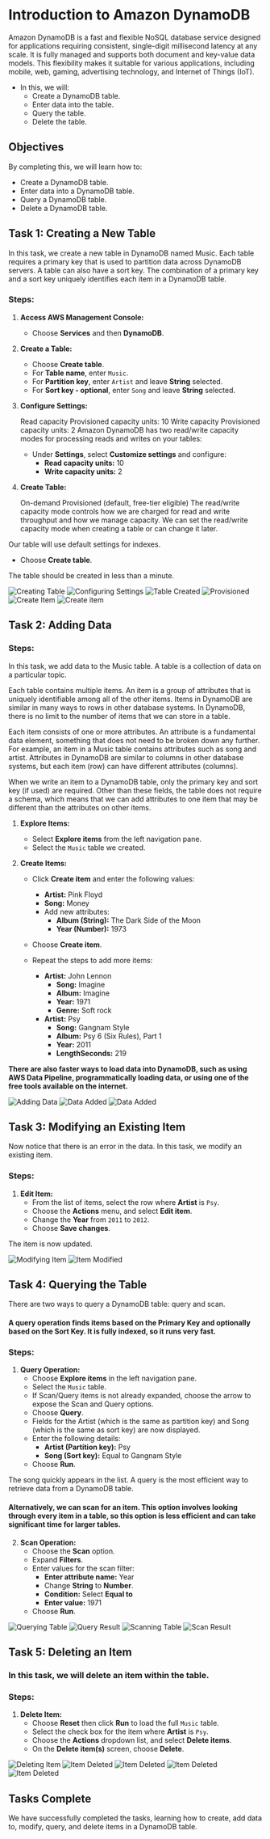 # Introduction to Amazon DynamoDB

Amazon DynamoDB is a fast and flexible NoSQL database service designed for applications requiring consistent, single-digit millisecond latency at any scale. It is fully managed and supports both document and key-value data models. This flexibility makes it suitable for various applications, including mobile, web, gaming, advertising technology, and Internet of Things (IoT).

- In this, we will:
   - Create a DynamoDB table.
   - Enter data into the table.
   - Query the table.
   - Delete the table.

## Objectives
By completing this, we will learn how to:
- Create a DynamoDB table.
- Enter data into a DynamoDB table.    
- Query a DynamoDB table.
- Delete a DynamoDB table.

## Task 1: Creating a New Table

In this task, we create a new table in DynamoDB named Music. Each table requires a primary key that is used to partition data across DynamoDB servers. A table can also have a sort key. The combination of a primary key and a sort key uniquely identifies each item in a DynamoDB table.

### Steps:
1. **Access AWS Management Console:**
   - Choose **Services** and then **DynamoDB**.

2. **Create a Table:**
   - Choose **Create table**.
   - For **Table name**, enter `Music`.
   - For **Partition key**, enter `Artist` and leave **String** selected.
   - For **Sort key - optional**, enter `Song` and leave **String** selected.

3. **Configure Settings:**

   Read capacity Provisioned capacity units: 10 Write capacity Provisioned capacity units: 2 Amazon DynamoDB has two read/write capacity modes for processing reads and writes on your tables:
   - Under **Settings**, select **Customize settings** and configure:
     - **Read capacity units:** 10
     - **Write capacity units:** 2

4. **Create Table:**

   On-demand Provisioned (default, free-tier eligible) The read/write capacity mode controls how we are charged for read and write throughput and how we manage capacity. We can set the read/write capacity mode when creating a table or can change it later.

Our table will use default settings for indexes.
   - Choose **Create table**.

The table should be created in less than a minute.

![Creating Table](https://user-images.githubusercontent.com/89054489/232297143-c625b91d-c322-4d5a-83a9-9612d0b61afc.png)
![Configuring Settings](https://user-images.githubusercontent.com/89054489/232297355-19efb2d0-aee6-4311-8084-23f2889b5f17.png)
![Table Created](https://user-images.githubusercontent.com/89054489/232298001-d3585c24-ed57-4541-acfb-318e8408a5d5.png)
![Provisioned](https://user-images.githubusercontent.com/89054489/232298229-a5e7d060-f533-4078-b3e2-c88a483e2a67.png)
![Create Item](https://user-images.githubusercontent.com/89054489/232299231-b02bc1c2-05f8-464f-bcc4-d6f603636d93.png)
![Create item](https://user-images.githubusercontent.com/89054489/232299158-ccdf4f03-a52a-4c34-ae9f-c3027cedfdc9.png)

## Task 2: Adding Data

### Steps:
In this task, we add data to the Music table. A table is a collection of data on a particular topic.

Each table contains multiple items. An item is a group of attributes that is uniquely identifiable among all of the other items. Items in DynamoDB are similar in many ways to rows in other database systems. In DynamoDB, there is no limit to the number of items that we can store in a table.

Each item consists of one or more attributes. An attribute is a fundamental data element, something that does not need to be broken down any further. For example, an item in a Music table contains attributes such as song and artist. Attributes in DynamoDB are similar to columns in other database systems, but each item (row) can have different attributes (columns).

When we write an item to a DynamoDB table, only the primary key and sort key (if used) are required. Other than these fields, the table does not require a schema, which means that we can add attributes to one item that may be different than the attributes on other items.

1. **Explore Items:**
   - Select **Explore items** from the left navigation pane.
   - Select the `Music` table we created.

2. **Create Items:**
   - Click **Create item** and enter the following values:
     - **Artist:** Pink Floyd
     - **Song:** Money
     - Add new attributes:
       - **Album (String):** The Dark Side of the Moon
       - **Year (Number):** 1973
   - Choose **Create item**.

   - Repeat the steps to add more items:
     - **Artist:** John Lennon
       - **Song:** Imagine
       - **Album:** Imagine
       - **Year:** 1971
       - **Genre:** Soft rock
     - **Artist:** Psy
       - **Song:** Gangnam Style
       - **Album:** Psy 6 (Six Rules), Part 1
       - **Year:** 2011
       - **LengthSeconds:** 219

**There are also faster ways to load data into DynamoDB, such as using AWS Data Pipeline, programmatically loading data, or using one of the free tools available on the internet.**

![Adding Data](https://user-images.githubusercontent.com/89054489/232299834-30ce7282-2aec-4857-8a0b-cabb5a063d98.png)
![Data Added](https://user-images.githubusercontent.com/89054489/232300185-cac49f8f-dea0-4455-8bdd-caa96d7d4a45.png)
![Data Added](https://user-images.githubusercontent.com/89054489/232300236-1264d89d-0cc0-40ad-b730-41fc948a4da4.png)

## Task 3: Modifying an Existing Item


Now notice that there is an error in the data. In this task, we modify an existing item.

### Steps:
1. **Edit Item:**
   - From the list of items, select the row where **Artist** is `Psy`.
   - Choose the **Actions** menu, and select **Edit item**.
   - Change the **Year** from `2011` to `2012`.
   - Choose **Save changes**.

The item is now updated.

![Modifying Item](https://user-images.githubusercontent.com/89054489/232300297-5e9d8f2b-c309-4103-9877-b471cf7b91ce.png)
![Item Modified](https://user-images.githubusercontent.com/89054489/232300316-99c90f8c-bf56-4c97-8e7e-859a19fe36f8.png)

## Task 4: Querying the Table

There are two ways to query a DynamoDB table: query and scan.

#### A query operation finds items based on the Primary Key and optionally based on the Sort Key. It is fully indexed, so it runs very fast.

### Steps:
1. **Query Operation:**
   - Choose **Explore items** in the left navigation pane.
   - Select the `Music` table.
   - If Scan/Query items is not already expanded, choose the arrow to expose the Scan and Query options.
   - Choose **Query**.
   - Fields for the Artist (which is the same as partition key) and Song (which is the same as sort key) are now displayed.
   - Enter the following details:
     - **Artist (Partition key):** Psy
     - **Song (Sort key):** Equal to Gangnam Style
   - Choose **Run**.

The song quickly appears in the list. A query is the most efficient way to retrieve data from a DynamoDB table.

#### Alternatively, we can scan for an item. This option involves looking through every item in a table, so this option is less efficient and can take significant time for larger tables.

2. **Scan Operation:**
   - Choose the **Scan** option.
   - Expand **Filters**.
   - Enter values for the scan filter:
     - **Enter attribute name:** Year
     - Change **String** to **Number**.
     - **Condition:** Select **Equal to**
     - **Enter value:** 1971
   - Choose **Run**.

![Querying Table](https://user-images.githubusercontent.com/89054489/232300832-8a1f024a-6a97-4476-b232-5032c36865c1.png)
![Query Result](https://user-images.githubusercontent.com/89054489/232300928-e848e7c9-7d87-4216-b3ef-14e7316672f5.png)
![Scanning Table](https://user-images.githubusercontent.com/89054489/232301243-3629cb7b-1f12-4bb2-bd50-a70680a99c32.png)
![Scan Result](https://user-images.githubusercontent.com/89054489/232301510-4578cfc7-4b14-48f2-9c33-1de55bf21119.png)

## Task 5: Deleting an Item

### In this task, we will delete an item within the table.

### Steps:
1. **Delete Item:**
   - Choose **Reset** then click **Run** to load the full `Music` table.
   - Select the check box for the item where **Artist** is `Psy`.
   - Choose the **Actions** dropdown list, and select **Delete items**.
   - On the **Delete item(s)** screen, choose **Delete**.

![Deleting Item](https://user-images.githubusercontent.com/89054489/232301680-f1e8dfe7-3e55-412f-9119-a2a03f02317c.png)
![Item Deleted](https://user-images.githubusercontent.com/89054489/232301759-42ae0efe-5ec5-4022-9a40-d6456cee23f3.png)
![Item Deleted](https://user-images.githubusercontent.com/89054489/232301992-71a484c3-2209-4237-9f47-eadaf4c3cbc1.png)
![Item Deleted](https://user-images.githubusercontent.com/89054489/232302066-194e5352-636f-4eef-a00c-cbe347c79028.png)
![Item Deleted](https://user-images.githubusercontent.com/89054489/232302242-dd35a5d7-0fc5-4d4c-a061-e36a9489ad00.png)

## Tasks Complete

We have successfully completed the tasks, learning how to create, add data to, modify, query, and delete items in a DynamoDB table.